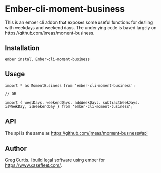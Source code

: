 # Ember-cli-moment-business

This is an ember cli addon that exposes some useful functions for dealing with weekdays and weekend days. The underlying code is based largely on https://github.com/jmeas/moment-business.

## Installation

```
ember install Ember-cli-moment-business
```

## Usage

```
import * as MomentBusiness from 'ember-cli-moment-business';

// OR

import { weekDays, weekendDays, addWeekDays, subtractWeekDays, isWeekDay, isWeekendDay } from 'ember-cli-moment-business';
```

## API

The api is the same as https://github.com/jmeas/moment-business#api

## Author

Greg Curtis. I build legal software using ember for https://www.casefleet.com/.
